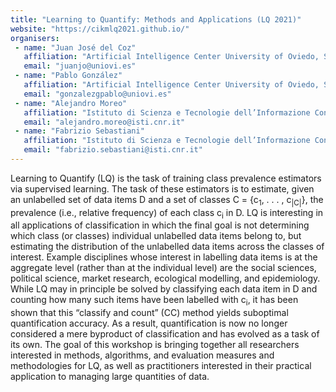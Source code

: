 ```yaml
---
title: "Learning to Quantify: Methods and Applications (LQ 2021)"
website: "https://cikmlq2021.github.io/"
organisers:
 - name: "Juan José del Coz"
   affiliation: "Artificial Intelligence Center University of Oviedo, Spain"
   email: "juanjo@uniovi.es"
 - name: "Pablo González"
   affiliation: "Artificial Intelligence Center University of Oviedo, Spain"
   email: "gonzalezgpablo@uniovi.es"
 - name: "Alejandro Moreo"
   affiliation: "Istituto di Scienza e Tecnologie dell’Informazione Consiglio Nazionale delle Ricerche Pisa, Italy"
   email: "alejandro.moreo@isti.cnr.it"
 - name: "Fabrizio Sebastiani"
   affiliation: "Istituto di Scienza e Tecnologie dell’Informazione Consiglio Nazionale delle Ricerche Pisa, Italy"
   email: "fabrizio.sebastiani@isti.cnr.it"
---
```


Learning to Quantify (LQ) is the task of training class prevalence estimators via supervised learning. The task of these estimators is to estimate, given an unlabelled set of data items D and a set of classes C = {c<sub>1</sub>, . . . , c<sub>\|C\|</sub>}, the prevalence (i.e., relative frequency) of each class c<sub>i</sub> in D. LQ is interesting in all applications of classification in which the final goal is not determining which class (or classes) individual unlabelled data items belong to, but estimating the distribution of the unlabelled data items across the classes of interest. Example disciplines whose interest in labelling data items is at the aggregate level (rather than at the individual level) are the social sciences, political science, market research, ecological modelling, and epidemiology. While LQ may in principle be solved by classifying each data item in D and counting how many such items have been labelled with c<sub>i</sub>, it has been shown that this “classify and count” (CC) method yields suboptimal quantification accuracy. As a result, quantification is now no longer considered a mere byproduct of classification and has evolved as a task of its own. The goal of this workshop is bringing together all researchers interested in methods, algorithms, and evaluation measures and methodologies for LQ, as well as practitioners interested in their practical application to managing large quantities of data. 
